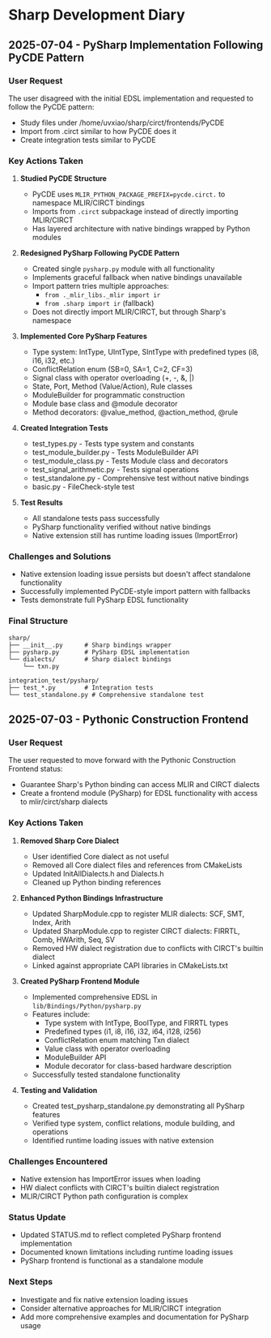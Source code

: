 # Sharp Development Diary

## 2025-07-04 - PySharp Implementation Following PyCDE Pattern

### User Request
The user disagreed with the initial EDSL implementation and requested to follow the PyCDE pattern:
- Study files under /home/uvxiao/sharp/circt/frontends/PyCDE
- Import from .circt similar to how PyCDE does it
- Create integration tests similar to PyCDE

### Key Actions Taken

1. **Studied PyCDE Structure**
   - PyCDE uses `MLIR_PYTHON_PACKAGE_PREFIX=pycde.circt.` to namespace MLIR/CIRCT bindings
   - Imports from `.circt` subpackage instead of directly importing MLIR/CIRCT
   - Has layered architecture with native bindings wrapped by Python modules

2. **Redesigned PySharp Following PyCDE Pattern**
   - Created single `pysharp.py` module with all functionality
   - Implements graceful fallback when native bindings unavailable
   - Import pattern tries multiple approaches:
     - `from ._mlir_libs._mlir import ir`
     - `from .sharp import ir` (fallback)
   - Does not directly import MLIR/CIRCT, but through Sharp's namespace

3. **Implemented Core PySharp Features**
   - Type system: IntType, UIntType, SIntType with predefined types (i8, i16, i32, etc.)
   - ConflictRelation enum (SB=0, SA=1, C=2, CF=3)
   - Signal class with operator overloading (+, -, &, |)
   - State, Port, Method (Value/Action), Rule classes
   - ModuleBuilder for programmatic construction
   - Module base class and @module decorator
   - Method decorators: @value_method, @action_method, @rule

4. **Created Integration Tests**
   - test_types.py - Tests type system and constants
   - test_module_builder.py - Tests ModuleBuilder API
   - test_module_class.py - Tests Module class and decorators
   - test_signal_arithmetic.py - Tests signal operations
   - test_standalone.py - Comprehensive test without native bindings
   - basic.py - FileCheck-style test

5. **Test Results**
   - All standalone tests pass successfully
   - PySharp functionality verified without native bindings
   - Native extension still has runtime loading issues (ImportError)

### Challenges and Solutions
- Native extension loading issue persists but doesn't affect standalone functionality
- Successfully implemented PyCDE-style import pattern with fallbacks
- Tests demonstrate full PySharp EDSL functionality

### Final Structure
```
sharp/
├── __init__.py      # Sharp bindings wrapper
├── pysharp.py       # PySharp EDSL implementation
└── dialects/        # Sharp dialect bindings
    └── txn.py

integration_test/pysharp/
├── test_*.py        # Integration tests
└── test_standalone.py # Comprehensive standalone test
```

## 2025-07-03 - Pythonic Construction Frontend

### User Request
The user requested to move forward with the Pythonic Construction Frontend status:
- Guarantee Sharp's Python binding can access MLIR and CIRCT dialects
- Create a frontend module (PySharp) for EDSL functionality with access to mlir/circt/sharp dialects

### Key Actions Taken

1. **Removed Sharp Core Dialect**
   - User identified Core dialect as not useful
   - Removed all Core dialect files and references from CMakeLists
   - Updated InitAllDialects.h and Dialects.h
   - Cleaned up Python binding references

2. **Enhanced Python Bindings Infrastructure**
   - Updated SharpModule.cpp to register MLIR dialects: SCF, SMT, Index, Arith
   - Updated SharpModule.cpp to register CIRCT dialects: FIRRTL, Comb, HWArith, Seq, SV
   - Removed HW dialect registration due to conflicts with CIRCT's builtin dialect
   - Linked against appropriate CAPI libraries in CMakeLists.txt

3. **Created PySharp Frontend Module**
   - Implemented comprehensive EDSL in `lib/Bindings/Python/pysharp.py`
   - Features include:
     - Type system with IntType, BoolType, and FIRRTL types
     - Predefined types (i1, i8, i16, i32, i64, i128, i256)
     - ConflictRelation enum matching Txn dialect
     - Value class with operator overloading
     - ModuleBuilder API
     - Module decorator for class-based hardware description
   - Successfully tested standalone functionality

4. **Testing and Validation**
   - Created test_pysharp_standalone.py demonstrating all PySharp features
   - Verified type system, conflict relations, module building, and operations
   - Identified runtime loading issues with native extension

### Challenges Encountered
- Native extension has ImportError issues when loading
- HW dialect conflicts with CIRCT's builtin dialect registration
- MLIR/CIRCT Python path configuration is complex

### Status Update
- Updated STATUS.md to reflect completed PySharp frontend implementation
- Documented known limitations including runtime loading issues
- PySharp frontend is functional as a standalone module

### Next Steps
- Investigate and fix native extension loading issues
- Consider alternative approaches for MLIR/CIRCT integration
- Add more comprehensive examples and documentation for PySharp usage